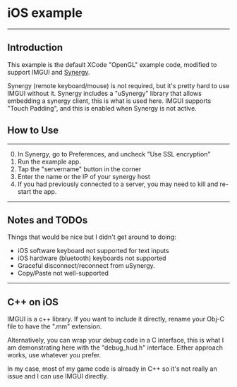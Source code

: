 # iOS example

----
## Introduction

This example is the default XCode "OpenGL" example code, modified to support IMGUI and [Synergy](http://synergy-project.org/). 

Synergy (remote keyboard/mouse) is not required, but it's pretty hard to use IMGUI without it. Synergy includes a "uSynergy" library that allows embedding a synergy client, this is what is used here. IMGUI supports "Touch Padding", and this is enabled when Synergy is not active.

## How to Use
----

0. In Synergy, go to Preferences, and uncheck "Use SSL encryption"
0. Run the example app.
0. Tap the "servername" button in the corner
0. Enter the name or the IP of your synergy host
0. If you had previously connected to a server, you may need to kill and re-start the app.

----
## Notes and TODOs

Things that would be nice but I didn't get around to doing:

* iOS software keyboard not supported for text inputs
* iOS hardware (bluetooth) keyboards not supported
* Graceful disconnect/reconnect from uSynergy.
* Copy/Paste not well-supported

----
## C++ on iOS
IMGUI is a c++ library. If you want to include it directly, rename your Obj-C file to have the ".mm" extension. 

Alternatively, you can wrap your debug code in a C interface, this is what I am demonstrating here with the "debug_hud.h" interface. Either approach works, use whatever you prefer.

In my case, most of my game code is already in C++ so it's not really an issue and I can use IMGUI directly.
